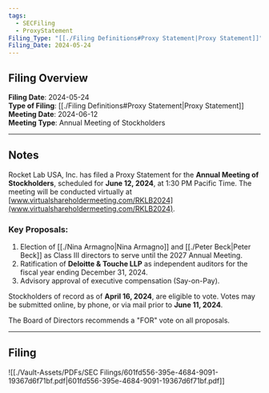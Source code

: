 ```yaml
---
tags:
  - SECFiling
  - ProxyStatement
Filing_Type: "[[./Filing Definitions#Proxy Statement|Proxy Statement]]"
Filing_Date: 2024-05-24
---
```

## Filing Overview

**Filing Date**: 2024-05-24  
**Type of Filing**: [[./Filing Definitions#Proxy Statement|Proxy Statement]]  
**Meeting Date**: 2024-06-12  
**Meeting Type**: Annual Meeting of Stockholders  

---
## Notes

Rocket Lab USA, Inc. has filed a Proxy Statement for the **Annual Meeting of Stockholders**, scheduled for **June 12, 2024**, at 1:30 PM Pacific Time. The meeting will be conducted virtually at [www.virtualshareholdermeeting.com/RKLB2024](www.virtualshareholdermeeting.com/RKLB2024).

### Key Proposals:
1. Election of [[./Nina Armagno|Nina Armagno]] and [[./Peter Beck|Peter Beck]] as Class III directors to serve until the 2027 Annual Meeting.  
2. Ratification of **Deloitte & Touche LLP** as independent auditors for the fiscal year ending December 31, 2024.  
3. Advisory approval of executive compensation (Say-on-Pay).  

Stockholders of record as of **April 16, 2024**, are eligible to vote. Votes may be submitted online, by phone, or via mail prior to **June 11, 2024**.

The Board of Directors recommends a "FOR" vote on all proposals.

---
## Filing

![[./Vault-Assets/PDFs/SEC Filings/601fd556-395e-4684-9091-19367d6f71bf.pdf|601fd556-395e-4684-9091-19367d6f71bf.pdf]]
